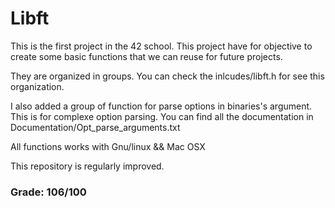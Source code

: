 # Libft

This is the first project in the 42 school.
This project have for objective to create some basic functions that we can reuse for future projects.

They are organized in groups. You can check the inlcudes/libft.h for see this organization.

I also added a group of function for parse options in binaries's argument.
This is for complexe option parsing.
You can find all the documentation in Documentation/Opt_parse_arguments.txt

All functions works with Gnu/linux && Mac OSX

This repository is regularly improved.

### Grade: 106/100
